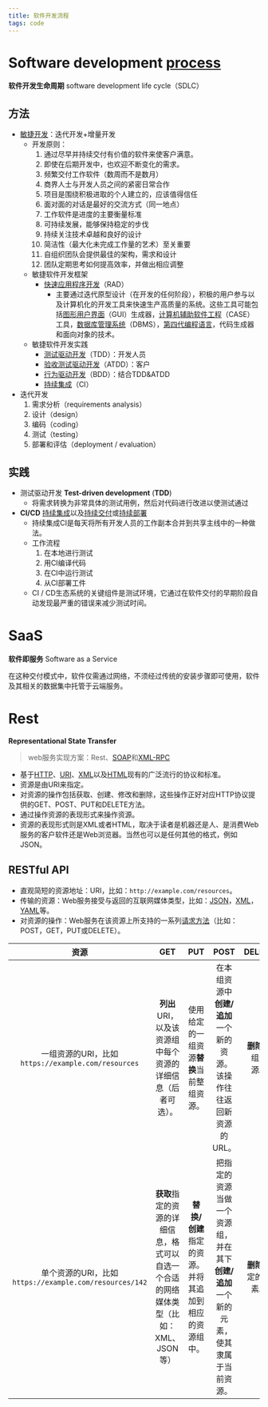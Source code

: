 ```yaml
---
title: 软件开发流程
tags: code
---
```


# Software development [process](https://en.wikipedia.org/wiki/Software_development_process)

**软件开发生命周期** software development life cycle（SDLC）

## 方法

- [敏捷开发](https://en.wikipedia.org/wiki/Agile_software_development)：迭代开发+增量开发
  - 开发原则：
    1. 通过尽早并持续交付有价值的软件来使客户满意。
    2. 即使在后期开发中，也欢迎不断变化的需求。
    3. 频繁交付工作软件（数周而不是数月）
    4. 商界人士与开发人员之间的紧密日常合作
    5. 项目是围绕积极进取的个人建立的，应该值得信任
    6. 面对面的对话是最好的交流方式（同一地点）
    7. 工作软件是进度的主要衡量标准
    8. 可持续发展，能够保持稳定的步伐
    9. 持续关注技术卓越和良好的设计
    10. 简洁性（最大化未完成工作量的艺术）至关重要
    11. 自组织团队会提供最佳的架构，需求和设计
    12. 团队定期思考如何提高效率，并做出相应调整
  - 敏捷软件开发框架
    - [快速应用程序开发](https://en.wikipedia.org/wiki/Rapid_application_development)（RAD）
      - 主要通过迭代原型设计（在开发的任何阶段），积极的用户参与以及计算机化的开发工具来快速生产高质量的系统。这些工具可能包括[图形用户界面](https://en.wikipedia.org/wiki/Graphical_User_Interface)（GUI）生成器，[计算机辅助软件工程](https://en.wikipedia.org/wiki/Computer_Aided_Software_Engineering)（CASE）工具，[数据库管理系统](https://en.wikipedia.org/wiki/Database_Management_System)（DBMS），[第四代编程语言](https://en.wikipedia.org/wiki/Fourth-generation_programming_language)，代码生成器和面向对象的技术。
  - 敏捷软件开发实践
    - [测试驱动开发](https://en.wikipedia.org/wiki/Test-driven_development)（TDD）：开发人员
    - [验收测试驱动开发](https://en.wikipedia.org/wiki/Acceptance_test-driven_development)（ATDD）：客户
    - [行为驱动开发](https://en.wikipedia.org/wiki/Behavior-driven_development)（BDD）：结合TDD&ATDD
    - [持续集成](https://en.wikipedia.org/wiki/Continuous_integration)（CI）
- 迭代开发
  1. 需求分析（requirements analysis）
  2. 设计（design）
  3. 编码（coding）
  4. 测试（testing）
  5. 部署和评估（deployment / evaluation）

## 实践

- 测试驱动开发  **Test-driven development** (**TDD**) 
  - 将需求转换为非常具体的测试用例，然后对代码进行改进以使测试通过
- **CI/CD** [持续集成](https://en.wikipedia.org/wiki/Continuous_integration)以及[持续交付](https://en.wikipedia.org/wiki/Continuous_delivery)或[持续部署](https://en.wikipedia.org/wiki/Continuous_deployment)
  - 持续集成CI是每天将所有开发人员的工作副本合并到共享主线中的一种做法。
  - 工作流程
    1. 在本地进行测试
    2. 用CI编译代码
    3. 在CI中运行测试
    4. 从CI部署工件
  - CI / CD生态系统的关键组件是测试环境，它通过在软件交付的早期阶段自动发现最严重的错误来减少测试时间。

# SaaS

**软件即服务** Software as a Service

在这种交付模式中，软件仅需通过网络，不须经过传统的安装步骤即可使用，软件及其相关的数据集中托管于云端服务。

# Rest

**Representational State Transfer** 

> web服务实现方案：Rest、[SOAP](https://zh.wikipedia.org/wiki/SOAP)和[XML-RPC](https://zh.wikipedia.org/wiki/XML-RPC)

- 基于[HTTP](https://zh.wikipedia.org/wiki/HTTP)、[URI](https://zh.wikipedia.org/wiki/URI)、[XML](https://zh.wikipedia.org/wiki/XML)以及[HTML](https://zh.wikipedia.org/wiki/HTML)现有的广泛流行的协议和标准。
- 资源是由URI来指定。
- 对资源的操作包括获取、创建、修改和删除，这些操作正好对应HTTP协议提供的GET、POST、PUT和DELETE方法。
- 通过操作资源的表现形式来操作资源。
- 资源的表现形式则是XML或者HTML，取决于读者是机器还是人、是消费Web服务的客户软件还是Web浏览器。当然也可以是任何其他的格式，例如JSON。

## **RESTful API**

- 直观简短的资源地址：URI，比如：`http://example.com/resources`。
- 传输的资源：Web服务接受与返回的互联网媒体类型，比如：[JSON](https://zh.wikipedia.org/wiki/JSON)，[XML](https://zh.wikipedia.org/wiki/XML)，[YAML](https://zh.wikipedia.org/wiki/YAML)等。
- 对资源的操作：Web服务在该资源上所支持的一系列[请求方法](https://zh.wikipedia.org/wiki/超文本传输协议#请求方法)（比如：POST，GET，PUT或DELETE）。

|                          资源                          |                             GET                              |                          PUT                          |                             POST                             |        DELETE        |
| :----------------------------------------------------: | :----------------------------------------------------------: | :---------------------------------------------------: | :----------------------------------------------------------: | :------------------: |
|   一组资源的URI，比如`https://example.com/resources`   | **列出**URI，以及该资源组中每个资源的详细信息（后者可选）。  |       使用给定的一组资源**替换**当前整组资源。        | 在本组资源中**创建/追加**一个新的资源。该操作往往返回新资源的URL。 |  **删除**整组资源。  |
| 单个资源的URI，比如`https://example.com/resources/142` | **获取**指定的资源的详细信息，格式可以自选一个合适的网络媒体类型（比如：XML、JSON等） | **替换/创建**指定的资源。并将其追加到相应的资源组中。 | 把指定的资源当做一个资源组，并在其下**创建/追加**一个新的元素，使其隶属于当前资源。 | **删除**指定的元素。 |


